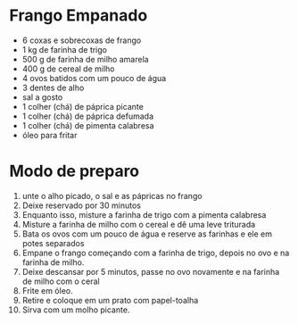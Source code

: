 # Frango Empanado



- 6 coxas e sobrecoxas de frango
- 1 kg de farinha de trigo
- 500 g de farinha de milho amarela
- 400 g de cereal de milho
- 4 ovos batidos com um pouco de água
- 3 dentes de alho 
- sal a gosto
- 1 colher (chá) de páprica picante
- 1 colher (chá) de páprica defumada
- 1 colher (chá) de pimenta calabresa
- óleo para fritar

# Modo de preparo



1. unte o alho picado, o sal e as pápricas no frango
2. Deixe reservado por 30 minutos
3. Enquanto isso, misture a farinha de trigo com a pimenta calabresa
4. Misture a farinha de milho com o cereal e dê uma leve triturada
5. Bata os ovos com um pouco de água e reserve as farinhas e ele em potes separados
6. Empane o frango começando com a farinha de trigo, depois no ovo e na farinha de milho.
7. Deixe descansar por 5 minutos, passe no ovo novamente e na farinha de milho com o ceral
8. Frite em óleo.
9. Retire e coloque em um prato com papel-toalha
10. Sirva com um molho picante.